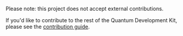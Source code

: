 Please note: this project does not accept external contributions.

If you'd like to contribute to the rest of the Quantum Development Kit, please see the [contribution guide](https://docs.microsoft.com/azure/quantum/contributing-overview).
